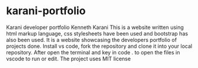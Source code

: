 # karani-portfolio
Karani developer portfolio
Kenneth Karani
This is a website written using html markup language, css stylesheets have been used and bootstrap has also been used. It is a website showcasing the developers portfolio of projects done.
Install vs code, fork the repository and clone it into your local repository. After open the terminal and key in code . to open the files in vscode to run or edit.
The project uses MIT license

